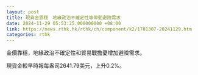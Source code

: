 ```yaml
---
layout: post
title: 現貨金靠穩　地緣政治不確定性等帶動避險需求
date: 2024-11-29 05:53:25.000000000 +08:00
link: https://news.rthk.hk/rthk/ch/component/k2/1781307-20241129.htm
categories: rthk
---
```


金價靠穩，地緣政治不確定性和貿易戰擔憂增加避險需求。

現貨金較早時報每盎司2641.79美元，上升0.2%。
